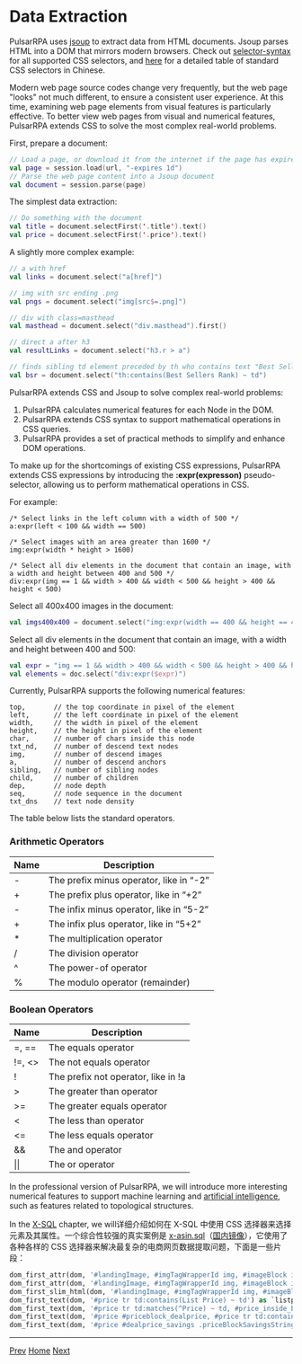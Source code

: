 Data Extraction
=

PulsarRPA uses [jsoup](https://jsoup.org/) to extract data from HTML documents. Jsoup parses HTML into a DOM that mirrors modern browsers. Check out [selector-syntax](https://jsoup.org/cookbook/extracting-data/selector-syntax) for all supported CSS selectors, and [here](https://www.w3school.com.cn/cssref/css_selectors.asp) for a detailed table of standard CSS selectors in Chinese.

Modern web page source codes change very frequently, but the web page "looks" not much different, to ensure a consistent user experience. At this time, examining web page elements from visual features is particularly effective. To better view web pages from visual and numerical features, PulsarRPA extends CSS to solve the most complex real-world problems.

First, prepare a document:

```kotlin
// Load a page, or download it from the internet if the page has expired or is being loaded for the first time
val page = session.load(url, "-expires 1d")
// Parse the web page content into a Jsoup document
val document = session.parse(page)
```

The simplest data extraction:

```kotlin
// Do something with the document
val title = document.selectFirst('.title').text()
val price = document.selectFirst('.price').text()
```

A slightly more complex example:

```kotlin
// a with href
val links = document.select("a[href]")

// img with src ending .png
val pngs = document.select("img[src$=.png]")

// div with class=masthead
val masthead = document.select("div.masthead").first()

// direct a after h3
val resultLinks = document.select("h3.r > a")

// finds sibling td element preceded by th who contains text "Best Sellers Rank"
val bsr = document.select("th:contains(Best Sellers Rank) ~ td")
```

PulsarRPA extends CSS and Jsoup to solve complex real-world problems:

1. PulsarRPA calculates numerical features for each Node in the DOM.
2. PulsarRPA extends CSS syntax to support mathematical operations in CSS queries.
3. PulsarRPA provides a set of practical methods to simplify and enhance DOM operations.

To make up for the shortcomings of existing CSS expressions, PulsarRPA extends CSS expressions by introducing the **:expr(expresson)** pseudo-selector, allowing us to perform mathematical operations in CSS.

For example:

```
/* Select links in the left column with a width of 500 */
a:expr(left < 100 && width == 500)

/* Select images with an area greater than 1600 */
img:expr(width * height > 1600)

/* Select all div elements in the document that contain an image, with a width and height between 400 and 500 */
div:expr(img == 1 && width > 400 && width < 500 && height > 400 && height < 500)
```

Select all 400x400 images in the document:

```kotlin
val imgs400x400 = document.select("img:expr(width == 400 && height == 400)")
```

Select all div elements in the document that contain an image, with a width and height between 400 and 500:

```kotlin
val expr = "img == 1 && width > 400 && width < 500 && height > 400 && height < 500"
val elements = doc.select("div:expr($expr)")
```

Currently, PulsarRPA supports the following numerical features:

```
top,       // the top coordinate in pixel of the element
left,      // the left coordinate in pixel of the element
width,     // the width in pixel of the element
height,    // the height in pixel of the element
char,      // number of chars inside this node
txt_nd,    // number of descend text nodes
img,       // number of descend images
a,         // number of descend anchors
sibling,   // number of sibling nodes
child,     // number of children
dep,       // node depth
seq,       // node sequence in the document
txt_dns    // text node density
```

The table below lists the standard operators.

### Arithmetic Operators

| Name | Description                             |
| ---- | --------------------------------------- |
| -    | The prefix minus operator, like in “-2”  |
| +    | The prefix plus operator, like in “+2”   |
| -    | The infix minus operator, like in “5-2” |
| +    | The infix plus operator, like in “5+2”  |
| *    | The multiplication operator             |
| /    | The division operator                    |
| ^    | The power-of operator                    |
| %    | The modulo operator (remainder)           |

### Boolean Operators

| Name    | Description                          |
| ------- | ------------------------------------ |
| =, ==   | The equals operator                   |
| !=, <>  | The not equals operator               |
| !       | The prefix not operator, like in !a      |
| >       | The greater than operator             |
| >=      | The greater equals operator           |
| <       | The less than operator                |
| <=      | The less equals operator              |
| &&      | The and operator                      |
| \|\|    | The or operator                       |

In the professional version of PulsarRPA, we will introduce more interesting numerical features to support machine learning and [artificial intelligence](https://zhuanlan.zhihu.com/p/576098111), such as features related to topological structures.

In the [X-SQL](13X-SQL.md) chapter, we will详细介绍如何在 X-SQL 中使用 CSS 选择器来选择元素及其属性。一个综合性较强的真实案例是 [x-asin.sql](https://github.com/platonai/exotic-amazon/tree/main/src/main/resources/sites/amazon/crawl/parse/sql/crawl/x-asin.sql)（[国内镜像](https://gitee.com/platonai_galaxyeye/exotic-amazon/blob/main/src/main/resources/sites/amazon/crawl/parse/sql/crawl/x-asin.sql)），它使用了各种各样的 CSS 选择器来解决最复杂的电商网页数据提取问题，下面是一些片段：

```sql
dom_first_attr(dom, '#landingImage, #imgTagWrapperId img, #imageBlock img:expr(width>400)', 'data-old-hires') as `imgsrc`,
dom_first_attr(dom, '#landingImage, #imgTagWrapperId img, #imageBlock img:expr(width>400)', 'data-a-dynamic-image') as `dynamicimgsrcs`,
dom_first_slim_html(dom, '#landingImage, #imgTagWrapperId img, #imageBlock img:expr(width>400)') as `img`,
dom_first_text(dom, '#price tr td:contains(List Price) ~ td') as `listprice`,
dom_first_text(dom, '#price tr td:matches(^Price) ~ td, #price_inside_buybox') as `price`,
dom_first_text(dom, '#price #priceblock_dealprice, #price tr td:contains(Deal of the Day) ~ td') as `withdeal`,
dom_first_text(dom, '#price #dealprice_savings .priceBlockSavingsString, #price tr td:contains(You Save) ~ td') as `yousave`,
```

------

[Prev](3load-options.md) [Home](1home.md) [Next](5URL.md)